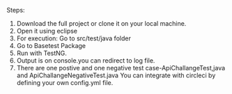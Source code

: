 Steps:
1. Download the full project or clone it on your local machine.
2. Open it using eclipse
3. For execution: Go to src/test/java folder
4. Go to Basetest Package
5. Run with TestNG.
6. Output is on console.you can redirect to log file.
7. There are one postive and one negative test case-ApiChallangeTest,java and ApiChallangeNegativeTest.java
You can integrate with circleci by defining your own config.yml file.
